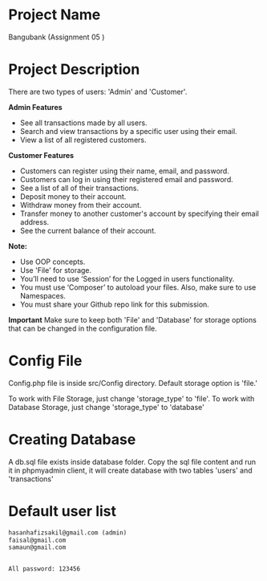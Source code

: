 # **Project Name**
Bangubank (Assignment 05 )

# **Project Description**

There are two types of users: 'Admin' and 'Customer'. 

**Admin Features**
- See all transactions made by all users.
- Search and view transactions by a specific user using their email.
- View a list of all registered customers.

**Customer Features**
- Customers can register using their name, email, and password.
- Customers can log in using their registered email and password.
- See a list of all of their transactions.
- Deposit money to their account.
- Withdraw money from their account.
- Transfer money to another customer's account by specifying their email address.
- See the current balance of their account.

**Note:**
- Use OOP concepts.
- Use 'File' for storage.
- You’ll need to use ‘Session’ for the Logged in users functionality.
- You must use ‘Composer’ to autoload your files. Also, make sure to use Namespaces.
- You must share your Github repo link for this submission.

**Important**
Make sure to keep both 'File' and 'Database' for storage options that can be changed in the configuration file.

# Config File
Config.php file is inside src/Config directory. Default storage option is 'file.'

To work with File Storage, just change 'storage_type' to 'file'. 
To work with Database Storage, just change 'storage_type' to 'database'

# Creating Database
A db.sql file exists inside database folder. Copy the sql file content and run it in  phpmyadmin client, it will create database with two tables 'users' and 'transactions'

# Default user list
```txt
hasanhafizsakil@gmail.com (admin)
faisal@gmail.com
samaun@gmail.com


All password: 123456
```
